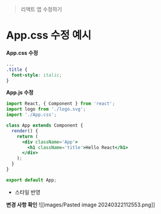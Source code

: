 > 리액트 앱 수정하기

# App.css 수정 예시

**App.css 수정**

```css
...
.title {
  font-style: italic;
}
```

**App.js 수정**
```jsx
import React, { Component } from 'react';
import logo from './logo.svg';
import './App.css';

class App extends Component {
  render() {
    return (
      <div className='App'>
        <h1 className='title'>Hello React</h1>
      </div>
    );
  }
}

export default App;
```

- 스타일 반영

**변경 사항 확인**
![[images/Pasted image 20240322112553.png]]